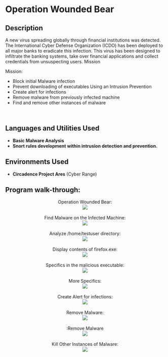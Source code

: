 <h1>Operation Wounded Bear</h1>

<h2>Description</h2>
A new virus spreading globally through financial institutions was detected. The International Cyber Defense Organization (ICDO) has been deployed to all major banks to eradicate this infection. This virus has been designed to infiltrate the banking systems, take over financial applications and collect credentials from unsuspecting users. Mission

Mission:
- Block initial Malware infection
- Prevent downloading of executables Using an Intrusion Prevention
- Create alert for infections
- Remove malware from previously infected machine
- Find and remove other instances of malware

<br />

<h2>Languages and Utilities Used</h2>

- <b>Basic Malware Analysis</b> 
- <b>Snort rules development within intrusion detection and prevention.</b>

<h2>Environments Used </h2>

- <b>Circadence Project Ares</b> (Cyber Range)

<h2>Program walk-through:</h2>

<p align="center">
Operation Wounded Bear: <br/>
<img src="https://images.squarespace-cdn.com/content/v1/53044d0ae4b0279380896fbb/1631906990523-OUA23YTC1005QJZ97US3/Mission5-1.png?format=500w"/>
<br />
<br />
Find Malware on the Infected Machine:  <br/>
<img src="https://images.squarespace-cdn.com/content/v1/53044d0ae4b0279380896fbb/1631906989142-488GB6YMJ82Z85BOH6LY/Mission5-2.png?format=500w"/>
<br />
<br />
Analyze /home/testuser directory: <br/>
<img src="https://images.squarespace-cdn.com/content/v1/53044d0ae4b0279380896fbb/1631906990105-3WVPA1E2QVN19LNMLC28/Mission5-4.png?format=500w"/>
<br />
<br />
Display contents of firefox.exe:  <br/>
<img src="https://images.squarespace-cdn.com/content/v1/53044d0ae4b0279380896fbb/1631906990105-3WVPA1E2QVN19LNMLC28/Mission5-4.png?format=500w"/>
<br />
<br />
Specifics in the malicious executable:  <br/>
<img src="https://images.squarespace-cdn.com/content/v1/53044d0ae4b0279380896fbb/1631906991302-XXFVCCVBDAF67ACM3K2B/Mission5-6.png?format=500w"/>
<br />
<br />
More Specifics:  <br/>
<img src="https://images.squarespace-cdn.com/content/v1/53044d0ae4b0279380896fbb/1631906991762-PC2FXHVRVM7YBOYM4F0T/Mission5-7.png?format=500w"/>
<br />
<br />
Create Alert for infections:  <br/>
<img src="https://images.squarespace-cdn.com/content/v1/53044d0ae4b0279380896fbb/1631906992593-I9TRC8T9U881YEJP6P84/Mission5-8.png?format=500w"/>
<br />
<br />
Remove Malware:  <br/>
<img src="https://images.squarespace-cdn.com/content/v1/53044d0ae4b0279380896fbb/1631906992761-73WRP110C9P3EHS8ZBWZ/Mission5-9.png?format=500w"/>
<br />
<br />
:Remove Malware  <br/>
<img src="https://images.squarespace-cdn.com/content/v1/53044d0ae4b0279380896fbb/1631906994123-66HCNB2MVMVBDZ5FO73G/Mission5-10.png?format=500w"/>
<br />
<br />
Kill Other Instances of Malware:  <br/>
<img src="https://images.squarespace-cdn.com/content/v1/53044d0ae4b0279380896fbb/1631906995654-YUC4AFLTIGVSGS7VAL5S/Mission5-11.png?format=500w"/>
</p>

<!--
 ```diff
- text in red
+ text in green
! text in orange
# text in gray
@@ text in purple (and bold)@@
```
--!>

